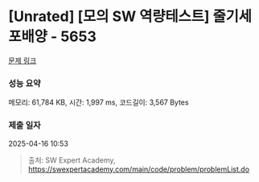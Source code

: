 # [Unrated] [모의 SW 역량테스트] 줄기세포배양 - 5653 

[문제 링크](https://swexpertacademy.com/main/code/problem/problemDetail.do?contestProbId=AWXRJ8EKe48DFAUo) 

### 성능 요약

메모리: 61,784 KB, 시간: 1,997 ms, 코드길이: 3,567 Bytes

### 제출 일자

2025-04-16 10:53



> 출처: SW Expert Academy, https://swexpertacademy.com/main/code/problem/problemList.do